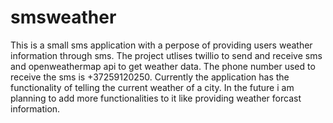 # smsweather
This is a small sms application with a perpose of providing users weather information through sms. 
The project utlises twillio to send and receive sms and openweathermap api to get weather data. 
The phone number used to receive the sms is +37259120250. 
Currently the application has the functionality of telling the current weather of a city. 
In the future i am planning to add more functionalities to it like providing weather forcast information.  
